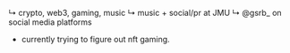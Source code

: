 ↳ crypto, web3, gaming, music
↳ music + social/pr at JMU
↳ @gsrb_ on social media platforms

- currently trying to figure out nft gaming.
